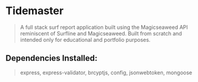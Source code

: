 # Tidemaster
> A full stack surf report application built using the Magicseaweed API reminiscent of Surfline and Magicseaweed. Built from scratch and intended only for educational and portfolio purposes.

## Dependencies Installed:
> express, express-validator, brcyptjs, config, jsonwebtoken, mongoose
